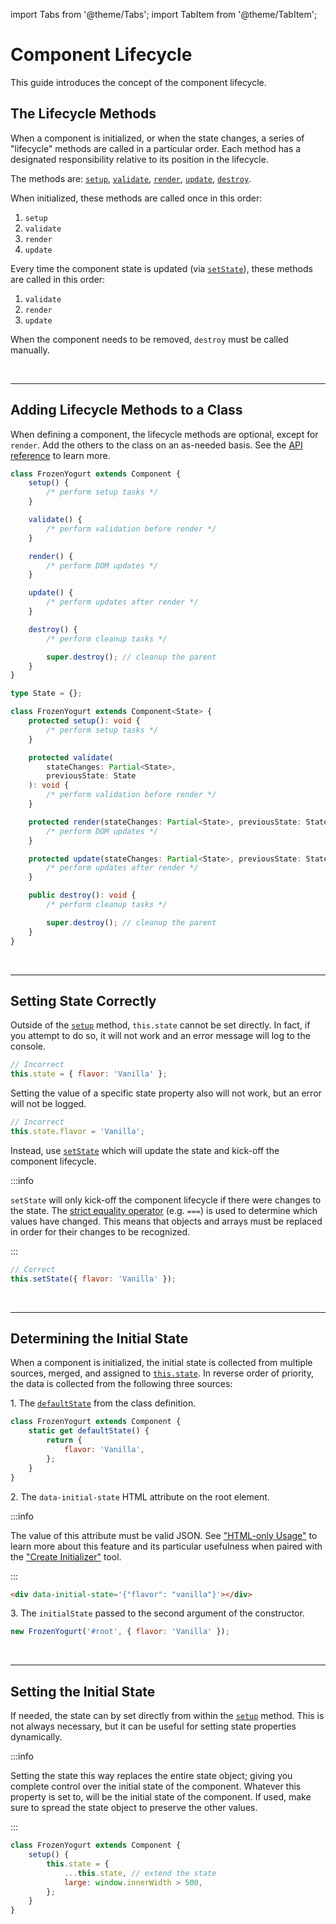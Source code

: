 import Tabs from '@theme/Tabs';
import TabItem from '@theme/TabItem';

# Component Lifecycle

This guide introduces the concept of the component lifecycle.

## The Lifecycle Methods

When a component is initialized, or when the state changes, a series of "lifecycle" methods are called in a particular order. Each method has a designated responsibility relative to its position in the lifecycle.

The methods are: [`setup`](../api/component.md#setup), [`validate`](../api/component.md#validate), [`render`](../api/component.md#render), [`update`](../api/component.md#update), [`destroy`](../api/component.md#destroy).

When initialized, these methods are called once in this order:

1. `setup`
1. `validate`
1. `render`
1. `update`

Every time the component state is updated (via [`setState`](../api/component.md#setstate)), these methods are called in this order:

1. `validate`
1. `render`
1. `update`

When the component needs to be removed, `destroy` must be called manually.

<br />

---

## Adding Lifecycle Methods to a Class

When defining a component, the lifecycle methods are optional, except for `render`. Add the others to the class on an as-needed basis. See the [API reference](../api/component.md#instance-methods) to learn more.

<Tabs>
<TabItem value="js" label="JavaScript" default>

```js
class FrozenYogurt extends Component {
    setup() {
        /* perform setup tasks */
    }

    validate() {
        /* perform validation before render */
    }

    render() {
        /* perform DOM updates */
    }

    update() {
        /* perform updates after render */
    }

    destroy() {
        /* perform cleanup tasks */

        super.destroy(); // cleanup the parent
    }
}
```

</TabItem>
<TabItem value="ts" label="TypeScript" default>

```ts
type State = {};

class FrozenYogurt extends Component<State> {
    protected setup(): void {
        /* perform setup tasks */
    }

    protected validate(
        stateChanges: Partial<State>,
        previousState: State
    ): void {
        /* perform validation before render */
    }

    protected render(stateChanges: Partial<State>, previousState: State): void {
        /* perform DOM updates */
    }

    protected update(stateChanges: Partial<State>, previousState: State): void {
        /* perform updates after render */
    }

    public destroy(): void {
        /* perform cleanup tasks */

        super.destroy(); // cleanup the parent
    }
}
```

</TabItem>
</Tabs>

<br />

---

## Setting State Correctly

Outside of the [`setup`](../api/component.md#setup) method, `this.state` cannot be set directly. In fact, if you attempt to do so, it will not work and an error message will log to the console.

```js
// Incorrect
this.state = { flavor: 'Vanilla' };
```

Setting the value of a specific state property also will not work, but an error will not be logged.

```js
// Incorrect
this.state.flavor = 'Vanilla';
```

Instead, use [`setState`](../api/component.md#setstate) which will update the state and kick-off the component lifecycle.

:::info

`setState` will only kick-off the component lifecycle if there were changes to the state. The [strict equality operator](https://developer.mozilla.org/en-US/docs/Web/JavaScript/Reference/Operators/Strict_equality) (e.g. `===`) is used to determine which values have changed. This means that objects and arrays must be replaced in order for their changes to be recognized.

:::

```js
// Correct
this.setState({ flavor: 'Vanilla' });
```

<br />

---

## Determining the Initial State

When a component is initialized, the initial state is collected from multiple sources, merged, and assigned to [`this.state`](../api/component.md#state). In reverse order of priority, the data is collected from the following three sources:

1\. The [`defaultState`](../api/component.md#defaultstate) from the class definition.

```js
class FrozenYogurt extends Component {
    static get defaultState() {
        return {
            flavor: 'Vanilla',
        };
    }
}
```

2\. The `data-initial-state` HTML attribute on the root element.

:::info

The value of this attribute must be valid JSON. See ["HTML-only Usage"](./html-only-usage.md) to learn more about this feature and its particular usefulness when paired with the ["Create Initializer"](../api/create-initializer.md) tool.

:::

```html
<div data-initial-state='{"flavor": "vanilla"}'></div>
```

3\. The `initialState` passed to the second argument of the constructor.

```js
new FrozenYogurt('#root', { flavor: 'Vanilla' });
```

<br />

---

## Setting the Initial State

If needed, the state can by set directly from within the [`setup`](../api/component.md#setup) method. This is not always necessary, but it can be useful for setting state properties dynamically.

:::info

Setting the state this way replaces the entire state object; giving you complete control over the initial state of the component. Whatever this property is set to, will be the initial state of the component. If used, make sure to spread the state object to preserve the other values.

:::

```js
class FrozenYogurt extends Component {
    setup() {
        this.state = {
            ...this.state, // extend the state
            large: window.innerWidth > 500,
        };
    }
}
```
